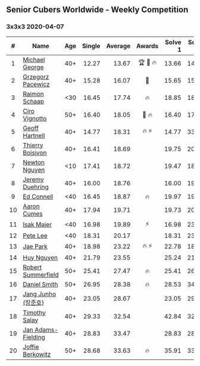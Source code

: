 ## Senior Cubers Worldwide - Weekly Competition
### 3x3x3 2020-04-07

| # | Name | Age | Single | Average | Awards | Solve 1 | Solve 2 | Solve 3 | Solve 4 | Solve 5 | Video |
| :--: | -- | :--: | --: | --: | :--: | --: | --: | --: | --: | --: | :-- |
| 1 | [Michael George](../../persons/michael_george.md) | 40+ | 12.27 | 13.67 | 🏆 🥇 🔥 | 13.66 | 14.05 | 13.29 | 12.27 | 16.21 | [Link](https://www.facebook.com/events/510082903229069/permalink/514413202796039/) |
| 2 | [Grzegorz Pacewicz](../../persons/grzegorz_pacewicz.md) | 40+ | 15.28 | 16.07 | 🥈 | 15.65 | 15.28 | 16.26 | 16.90 | 16.31 | [Link](https://www.facebook.com/events/510082903229069/permalink/514423802794979/) |
| 3 | [Raimon Schaap](../../persons/raimon_schaap.md) | <30 | 16.45 | 17.74 | 🔥 | 18.85 | 18.49 | 17.54 | 17.20 | 16.45 | [Link](https://www.facebook.com/events/510082903229069/permalink/511045453132814/) |
| 4 | [Ciro Vignotto](../../persons/ciro_vignotto.md) | 50+ | 16.40 | 18.05 | 🥉 🔥 | 16.40 | 17.79 | 18.10 | 21.19 | 18.27 | [Link](https://www.facebook.com/events/510082903229069/permalink/510196029884423/) |
| 5 | [Geoff Hartnell](../../persons/geoff_hartnell.md) | 40+ | 14.77 | 18.31 | 🔥 ⚡ | 14.77 | 33.27 | 16.82 | 20.09 | 18.01 | [Link](https://www.facebook.com/events/510082903229069/permalink/511786039725422/) |
| 6 | [Thierry Boisivon](../../persons/thierry_boisivon.md) | 40+ | 16.41 | 18.69 |  | 19.75 | 20.40 | 16.41 | 18.72 | 17.61 | [Link](https://www.facebook.com/events/510082903229069/permalink/514292156141477/) |
| 7 | [Newton Nguyen](../../persons/newton_nguyen.md) | <10 | 17.41 | 18.72 |  | 19.47 | 18.59 | 20.02 | 17.41 | 18.12 | [Link](https://www.facebook.com/events/510082903229069/permalink/510529836517709/) |
| 8 | [Jeremy Duehring](../../persons/jeremy_duehring.md) | 40+ | 16.00 | 18.76 |  | 16.00 | 19.17 | 22.82 | 19.63 | 17.49 | [Link](https://www.facebook.com/events/510082903229069/permalink/511658619738164/) |
| 9 | [Ed Connell](../../persons/ed_connell.md) | <40 | 16.45 | 18.87 | 🔥 | 19.97 | 19.15 | 17.50 | 16.45 | 20.07 | [Link](https://www.facebook.com/events/510082903229069/permalink/511553629748663/) |
| 10 | [Aaron Cumes](../../persons/aaron_cumes.md) | 40+ | 17.94 | 19.71 |  | 19.73 | 20.17 | 19.25 | 17.94 | 22.96 | [Link](https://www.facebook.com/events/510082903229069/permalink/510863263151033/) |
| 11 | [Isak Majer](../../persons/isak_majer.md) | <40 | 16.98 | 19.89 | ⚡ | 16.98 | 23.52 | 19.32 | 20.05 | 20.31 | [Link](https://www.facebook.com/events/510082903229069/permalink/514347032802656/) |
| 12 | [Pete Lee](../../persons/pete_lee.md) | <40 | 18.31 | 20.17 |  | 18.31 | 23.84 | 18.31 | 19.19 | 23.02 | [Link](https://www.facebook.com/events/510082903229069/permalink/512223736348319/) |
| 13 | [Jae Park](../../persons/jae_park.md) | 40+ | 18.98 | 23.22 | 🔥 ⚡ | 22.78 | 18.98 | 23.52 | 23.36 | 24.85 | [Link](https://www.facebook.com/events/510082903229069/permalink/511246483112711/) |
| 14 | [Huy Nguyen](../../persons/huy_nguyen.md) | 40+ | 21.79 | 23.55 |  | 25.24 | 21.79 | 22.49 | 23.44 | 24.73 | [Link](https://www.facebook.com/events/510082903229069/permalink/510529836517709/) |
| 15 | [Robert Summerfield](../../persons/robert_summerfield.md) | 50+ | 25.41 | 27.47 | 🔥 | 25.41 | 26.75 | 28.16 | 27.49 | DNF | [Link](https://www.facebook.com/events/510082903229069/permalink/510825143154845/) |
| 16 | [Daniel Smith](../../persons/daniel_smith.md) | 50+ | 26.95 | 28.38 | 🔥 | 28.53 | 34.58 | 26.95 | 29.21 | 27.41 | [Link](https://www.facebook.com/events/510082903229069/permalink/513248832912476/) |
| 17 | [Jang Junho (장준호)](../../persons/jang_junho.md) | 40+ | 23.05 | 28.67 |  | 23.05 | 29.76 | 27.13 | 29.13 | 30.36 | [Link](https://www.facebook.com/events/510082903229069/permalink/514134769490549/) |
| 18 | [Timothy Salay](../../persons/timothy_salay.md) | 40+ | 29.33 | 32.54 |  | 42.84 | 32.60 | 35.15 | 29.87 | 29.33 | [Link](https://www.facebook.com/events/510082903229069/permalink/514392026131490/) |
| 19 | [Jan Adams-Fielding](../../persons/jan_adams_fielding.md) | 40+ | 28.83 | 33.47 |  | 28.83 | 28.88 | 34.95 | 36.58 | 47.08 | [Link](https://www.facebook.com/events/510082903229069/permalink/514343882802971/) |
| 20 | [Joffie Berkowitz](../../persons/joffie_berkowitz.md) | 50+ | 28.68 | 33.63 | 🔥 | 35.91 | 33.33 | 36.14 | 28.68 | 31.66 | [Link](https://www.facebook.com/events/510082903229069/permalink/514427786127914/) |

<!-- Global site tag (gtag.js) - Google Analytics -->
<script async src="https://www.googletagmanager.com/gtag/js?id=UA-86348435-3"></script>
<script>window.dataLayer = window.dataLayer || []; function gtag() {dataLayer.push(arguments);} gtag('js', new Date()); gtag('config', 'UA-86348435-3');</script>
